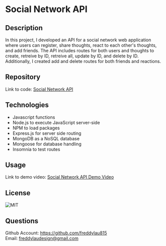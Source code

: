 # Social Network API

## Description
In this project, I developed an API for a social network web application where users can register, share thoughts, react to each other's thoughts, and add friends. The API includes routes for both users and thoughts to create, retreive by ID, retreive all, update by ID, and delete by ID. Additionally, I created add and delete routes for both friends and reactions. 

## Repository
Link to code: [Social Network API](https://github.com/freddylau815/social_network_api)

## Technologies
 - Javascript functions 
 - Node.js to execute JavaScript server-side
 - NPM to load packages
 - Express.js for server side routing
 - MongoDB as a NoSQL database
 - Mongoose for database handling
 - Insomnia to test routes

## Usage
Link to demo video: [Social Network API Demo Video](https://drive.google.com/file/d/10LAzp4GjJb_NPn4NixIa5pjQxgwRzkyO/view?usp=drive_link)


## License
![MIT](https://img.shields.io/badge/license-MIT-brightgreen.svg)

## Questions
Github Account: https://github.com/freddylau815<br>
Email: freddylaudesign@gmail.com

